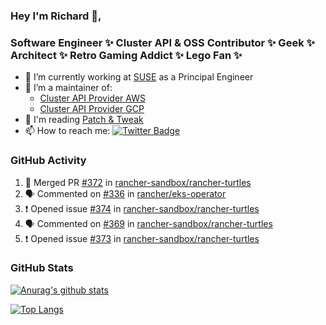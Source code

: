 ### Hey I'm Richard 👋, 

<h3 align="left">Software Engineer ✨ Cluster API & OSS Contributor ✨ Geek ✨ Architect ✨ Retro Gaming Addict ✨ Lego Fan ✨</h3>

- 🔭 I’m currently working at [SUSE](https://www.suse.com/) as a Principal Engineer
- 👯 I’m a maintainer of:
  -  [Cluster API Provider AWS](https://github.com/kubernetes-sigs/cluster-api-provider-aws)
  -  [Cluster API Provider GCP](https://github.com/kubernetes-sigs/cluster-api-provider-gcp)
- 💬 I'm reading [Patch & Tweak](https://bjooks.com/products/patch-tweak-exploring-modular-synthesis)
- 📫 How to reach me: [![Twitter Badge](https://img.shields.io/badge/-@fruit_case-00acee?style=flat&logo=Twitter&logoColor=white)](https://twitter.com/intent/follow?screen_name=fruit_case "Follow on Twitter")

### GitHub Activity 

<!--START_SECTION:activity-->
1. 🎉 Merged PR [#372](https://github.com/rancher-sandbox/rancher-turtles/pull/372) in [rancher-sandbox/rancher-turtles](https://github.com/rancher-sandbox/rancher-turtles)
2. 🗣 Commented on [#336](https://github.com/rancher/eks-operator/issues/336#issuecomment-1926734609) in [rancher/eks-operator](https://github.com/rancher/eks-operator)
3. ❗ Opened issue [#374](https://github.com/rancher-sandbox/rancher-turtles/issues/374) in [rancher-sandbox/rancher-turtles](https://github.com/rancher-sandbox/rancher-turtles)
4. 🗣 Commented on [#369](https://github.com/rancher-sandbox/rancher-turtles/issues/369#issuecomment-1926678081) in [rancher-sandbox/rancher-turtles](https://github.com/rancher-sandbox/rancher-turtles)
5. ❗ Opened issue [#373](https://github.com/rancher-sandbox/rancher-turtles/issues/373) in [rancher-sandbox/rancher-turtles](https://github.com/rancher-sandbox/rancher-turtles)
<!--END_SECTION:activity-->

### GitHub Stats

[![Anurag's github stats](https://github-readme-stats.vercel.app/api?username=richardcase&count_private=true&show_icons=true)](https://github.com/anuraghazra/github-readme-stats)

[![Top Langs](https://github-readme-stats.vercel.app/api/top-langs/?username=richardcase&hide=html&layout=compact)](https://github.com/anuraghazra/github-readme-stats)
